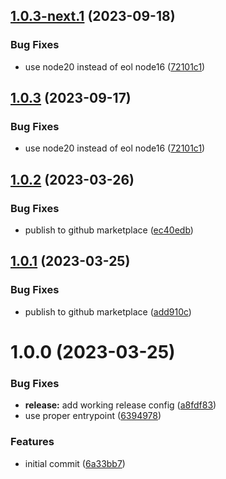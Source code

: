 ## [1.0.3-next.1](https://github.com/BrycensRanch/read-properties-action/compare/v1.0.2...v1.0.3-next.1) (2023-09-18)


### Bug Fixes

* use node20 instead of eol node16 ([72101c1](https://github.com/BrycensRanch/read-properties-action/commit/72101c1c4dd988b0507a7c2886369e01ce0e48fb))

## [1.0.3](https://github.com/BrycensRanch/read-properties-action/compare/v1.0.2...v1.0.3) (2023-09-17)


### Bug Fixes

* use node20 instead of eol node16 ([72101c1](https://github.com/BrycensRanch/read-properties-action/commit/72101c1c4dd988b0507a7c2886369e01ce0e48fb))

## [1.0.2](https://github.com/BrycensRanch/read-properties-action/compare/v1.0.1...v1.0.2) (2023-03-26)


### Bug Fixes

* publish to github marketplace ([ec40edb](https://github.com/BrycensRanch/read-properties-action/commit/ec40edb84be89390a0f99332d509f79f7ea0468b))

## [1.0.1](https://github.com/BrycensRanch/read-properties-action/compare/v1.0.0...v1.0.1) (2023-03-25)


### Bug Fixes

* publish to github marketplace ([add910c](https://github.com/BrycensRanch/read-properties-action/commit/add910cc49f55d55f7790e7e61cd4a913993701e))

# 1.0.0 (2023-03-25)


### Bug Fixes

* **release:** add working release config ([a8fdf83](https://github.com/BrycensRanch/read-properties-action/commit/a8fdf83cd2ad86aa45e11b3f6b42eb0c1b22a29b))
* use proper entrypoint ([6394978](https://github.com/BrycensRanch/read-properties-action/commit/6394978d509816cea2158ef2866aeeab26957cc2))


### Features

* initial commit ([6a33bb7](https://github.com/BrycensRanch/read-properties-action/commit/6a33bb7af87a817967c07022b1555248dbec276d))
